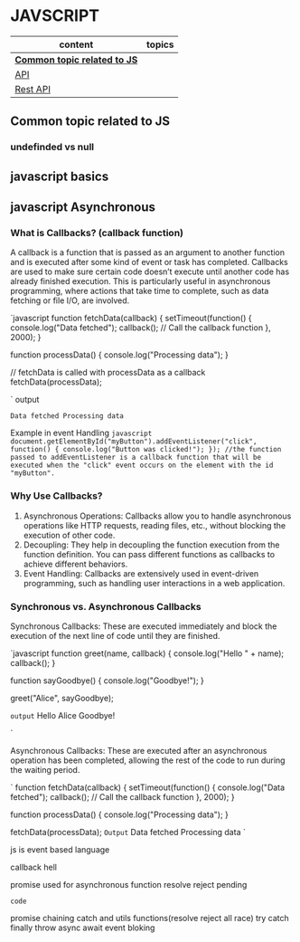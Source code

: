 # JAVSCRIPT


|  content  | topics |
| -----| ----- |
| [**Common topic related to JS**](#common-topic-related-to-js) |
| [API](#api) | |
| [Rest API](#rest-api) | |

## Common topic related to JS

### undefinded vs null


## javascript basics

## javascript Asynchronous




### What is Callbacks? (callback function)

A callback is a function that is passed as an argument to another function and is executed after some kind of event or task has completed. Callbacks are used to make sure certain code doesn’t execute until another code has already finished execution. This is particularly useful in asynchronous programming, where actions that take time to complete, such as data fetching or file I/O, are involved.

`javascript
function fetchData(callback) {
    setTimeout(function() {
        console.log("Data fetched");
        callback(); // Call the callback function
    }, 2000);
}

function processData() {
    console.log("Processing data");
}

// fetchData is called with processData as a callback
fetchData(processData);

`
output

`
Data fetched
Processing data
`

Example in event Handling
`javascript
document.getElementById("myButton").addEventListener("click", function() {
    console.log("Button was clicked!");
});
//the function passed to addEventListener is a callback function that will be executed when the "click" event occurs on the element with the id "myButton".
`

### Why Use Callbacks?
1. Asynchronous Operations: Callbacks allow you to handle asynchronous operations like HTTP requests, reading files, etc., without blocking the execution of other code.
2. Decoupling: They help in decoupling the function execution from the function definition. You can pass different functions as callbacks to achieve different behaviors.
3. Event Handling: Callbacks are extensively used in event-driven programming, such as handling user interactions in a web application.

### Synchronous vs. Asynchronous Callbacks
Synchronous Callbacks: These are executed immediately and block the execution of the next line of code until they are finished.

`javascript
function greet(name, callback) {
    console.log("Hello " + name);
    callback();
}

function sayGoodbye() {
    console.log("Goodbye!");
}

greet("Alice", sayGoodbye);

`
output
`
Hello Alice
Goodbye!

`

Asynchronous Callbacks: These are executed after an asynchronous operation has been completed, allowing the rest of the code to run during the waiting period.

`
function fetchData(callback) {
    setTimeout(function() {
        console.log("Data fetched");
        callback(); // Call the callback function
    }, 2000);
}

function processData() {
    console.log("Processing data");
}

fetchData(processData);
`
Output
`
Data fetched
Processing data
`







js is event based language

callback hell

promise
used for asynchronous function
resolve reject pending

```
code 
```

promise chaining
catch and utils functions(resolve reject all race)
try catch finally throw 
async await
event bloking